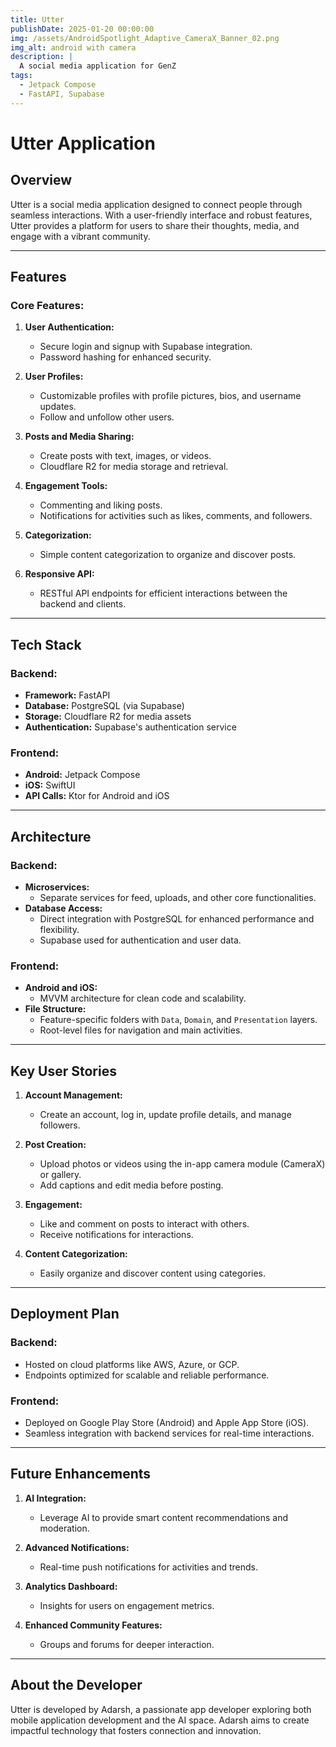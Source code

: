 ```yaml
---
title: Utter
publishDate: 2025-01-20 00:00:00
img: /assets/AndroidSpotlight_Adaptive_CameraX_Banner_02.png
img_alt: android with camera
description: |
  A social media application for GenZ
tags:
  - Jetpack Compose
  - FastAPI, Supabase
---
```


# Utter Application

## Overview
Utter is a social media application designed to connect people through seamless interactions. With a user-friendly interface and robust features, Utter provides a platform for users to share their thoughts, media, and engage with a vibrant community.

---

## Features

### Core Features:
1. **User Authentication:**
   - Secure login and signup with Supabase integration.
   - Password hashing for enhanced security.

2. **User Profiles:**
   - Customizable profiles with profile pictures, bios, and username updates.
   - Follow and unfollow other users.

3. **Posts and Media Sharing:**
   - Create posts with text, images, or videos.
   - Cloudflare R2 for media storage and retrieval.

4. **Engagement Tools:**
   - Commenting and liking posts.
   - Notifications for activities such as likes, comments, and followers.

5. **Categorization:**
   - Simple content categorization to organize and discover posts.

6. **Responsive API:**
   - RESTful API endpoints for efficient interactions between the backend and clients.

---

## Tech Stack

### Backend:
- **Framework:** FastAPI
- **Database:** PostgreSQL (via Supabase)
- **Storage:** Cloudflare R2 for media assets
- **Authentication:** Supabase's authentication service

### Frontend:
- **Android:** Jetpack Compose
- **iOS:** SwiftUI
- **API Calls:** Ktor for Android and iOS

---

## Architecture

### Backend:
- **Microservices:**
  - Separate services for feed, uploads, and other core functionalities.
- **Database Access:**
  - Direct integration with PostgreSQL for enhanced performance and flexibility.
  - Supabase used for authentication and user data.

### Frontend:
- **Android and iOS:**
  - MVVM architecture for clean code and scalability.
- **File Structure:**
  - Feature-specific folders with `Data`, `Domain`, and `Presentation` layers.
  - Root-level files for navigation and main activities.

---

## Key User Stories

1. **Account Management:**
   - Create an account, log in, update profile details, and manage followers.

2. **Post Creation:**
   - Upload photos or videos using the in-app camera module (CameraX) or gallery.
   - Add captions and edit media before posting.

3. **Engagement:**
   - Like and comment on posts to interact with others.
   - Receive notifications for interactions.

4. **Content Categorization:**
   - Easily organize and discover content using categories.

---

## Deployment Plan

### Backend:
- Hosted on cloud platforms like AWS, Azure, or GCP.
- Endpoints optimized for scalable and reliable performance.

### Frontend:
- Deployed on Google Play Store (Android) and Apple App Store (iOS).
- Seamless integration with backend services for real-time interactions.

---

## Future Enhancements

1. **AI Integration:**
   - Leverage AI to provide smart content recommendations and moderation.

2. **Advanced Notifications:**
   - Real-time push notifications for activities and trends.

3. **Analytics Dashboard:**
   - Insights for users on engagement metrics.

4. **Enhanced Community Features:**
   - Groups and forums for deeper interaction.

---

## About the Developer
Utter is developed by Adarsh, a passionate app developer exploring both mobile application development and the AI space. Adarsh aims to create impactful technology that fosters connection and innovation.
